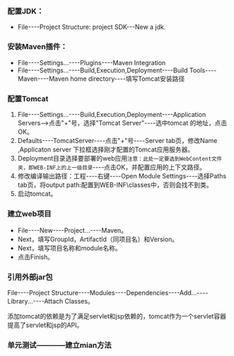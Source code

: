 ### 配置JDK：
- File----Project Structure: project SDK---New a jdk.

### 安装Maven插件：
- File----Settings...----Plugins----Maven Integration
- File----Settings...----Build,Execution,Deployment----Build Tools----Maven----Maven home directory----填写Tomcat安装路径

### 配置Tomcat
1. File----Settings...----Build,Execution,Deployment----Application Servers-->点击"+"号，选择"Tomcat Server"----选中tomcat 的地址，点击OK。
2. Defaults----TomcatServer----点击"+"号----Server tab页，修改Name ,Applicaton server 下拉框选择刚才配置的Tomcat应用服务器。
3. Deployment目录选择要部署的web应用`注意：此处一定要选到WebContent文件夹，即WEB-INF上的上一级目录`----点击OK，并配置应用的上下文路径。
4. 修改编译输出路径：工程----右键----Open Module Settings----选择Paths tab页，将output path:配置到WEB-INF\classes中，否则会找不到类。
5. 启动tomcat。

### 建立web项目
- File----New----Project...----Maven。
- Next，填写GroupId，ArtifactId（同项目名）和Version。
- Next，填写项目名称和module名称。
- 点击Finish。

### 引用外部jar包
File----Project Structure----Modules----Dependencies----Add...----Library...----Attach Classes。

添加tomcat的依赖是为了满足servlet和jsp依赖的，tomcat作为一个servlet容器提高了servlet和jsp的API。

### 单元测试————建立mian方法